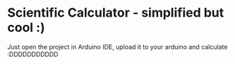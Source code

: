 # Scientific Calculator - simplified but cool :)
Just open the project in Arduino IDE, upload it to your arduino and calculate :DDDDDDDDDDD
